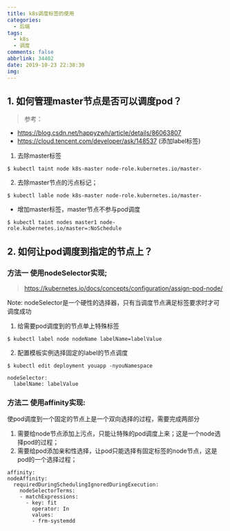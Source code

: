 ```yaml
---
title: k8s调度标签的使用
categories:
  - 后端
tags:
  - k8s
  - 调度
comments: false
abbrlink: 34402
date: 2019-10-23 22:38:30
img:
---
```


## 1. 如何管理master节点是否可以调度pod？
> 参考：
- https://blog.csdn.net/happyzwh/article/details/86063807
- https://cloud.tencent.com/developer/ask/148537 (添加label标签)


1. 去除master标签
```
$ kubectl taint node k8s-master node-role.kubernetes.io/master-

```

2. 去除master节点的污点标记；
```
$ kubectl lable node k8s-master node-role.kubernetes.io/master-

```

- 增加master标签，master节点不参与pod调度
```
$ kubectl taint nodes master1 node-role.kubernetes.io/master=:NoSchedule
```

## 2. 如何让pod调度到指定的节点上？
### 方法一 使用nodeSelector实现;
> https://kubernetes.io/docs/concepts/configuration/assign-pod-node/

Note: nodeSelector是一个硬性的选择器，只有当调度节点满足标签要求时才可调度成功
1. 给需要pod调度到的节点单上特殊标签
```
$ kubectl label node nodeName labelName=labelValue
```
2. 配置模板实例选择固定的label的节点调度
```
$ kubectl edit deployment youapp -nyouNamespace

nodeSelector:
  labelName: labelValue
```
### 方法二 使用affinity实现:


使pod调度到一个固定的节点上是一个双向选择的过程，需要完成两部分
1. 需要给node节点添加上污点，只能让特殊的pod调度上来；这是一个node选择pod的过程；
2. 需要给pod添加亲和性选择，让pod只能选择有固定标签的node节点，这是pod的一个选择过程；

```
affinity:
nodeAffinity:
  requiredDuringSchedulingIgnoredDuringExecution:
    nodeSelectorTerms:
    - matchExpressions:
      - key: fit
        operator: In
        values:
        - frm-systemdd
```